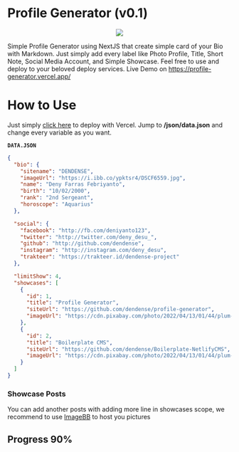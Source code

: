 # Profile Generator (v0.1)

<p  align="center">
<img  src="https://i.ibb.co/gjj1Wzq/Profile-Generator.jpg"/>
</p>

Simple Profile Generator using NextJS that create simple card of your Bio with Markdown. Just simply add every label like Photo Profile, Title, Short Note, Social Media Account, and Simple Showcase. Feel free to use and deploy to your beloved deploy services. Live Demo on https://profile-generator.vercel.app/

# How to Use

Just simply [click here](https://vercel.com/new/clone?repository-url=https://github.com/dendense/profile-generator) to deploy with Vercel. Jump to **/json/data.json** and change every variable as you want.

**`DATA.JSON`**

```json
{
  "bio": {
    "sitename": "DENDENSE",
    "imageUrl": "https://i.ibb.co/ypktsr4/DSCF6559.jpg",
    "name": "Deny Farras Febriyanto",
    "birth": "10/02/2000",
    "rank": "2nd Sergeant",
    "horoscope": "Aquarius"
  },

  "social": {
    "facebook": "http://fb.com/deniyanto123",
    "twitter": "http://twitter.com/deny_desu_",
    "github": "http://github.com/dendense",
    "instagram": "http://instagram.com/deny_desu",
    "trakteer": "https://trakteer.id/dendense-project"
  },

  "limitShow": 4,
  "showcases": [
    {
      "id": 1,
      "title": "Profile Generator",
      "siteUrl": "https://github.com/dendense/profile-generator",
      "imageUrl": "https://cdn.pixabay.com/photo/2022/04/13/01/44/plum-blossoms-7129237_1280.jpg"
    },
    {
      "id": 2,
      "title": "Boilerplate CMS",
      "siteUrl": "https://github.com/dendense/Boilerplate-NetlifyCMS",
      "imageUrl": "https://cdn.pixabay.com/photo/2022/04/13/01/44/plum-blossoms-7129237_1280.jpg"
    }
  ]
}
```

### Showcase Posts

You can add another posts with adding more line in showcases scope, we recommend to use [ImageBB](https://imgbb.com/upload) to host you pictures

## Progress 90%
